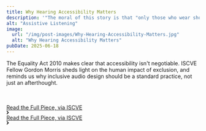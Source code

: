 ```yaml
---
title: Why Hearing Accessibility Matters
description: '"The moral of this story is that "only those who wear shoes know where it pinches". There are over 10 million hearing aid users in the UK. We need to take on board that wherever there is a gathering of people who need to hear from a Public Address or sound reinforcement system there will be people who are supplementing their damaged hearing with a hearing aid."'
alt: "Assistive Listening"
image:
  url: "/img/post-images/Why-Hearing-Accessibility-Matters.jpg"
  alt: "Why Hearing Accessibility Matters"
pubDate: 2025-06-18
---
```


The Equality Act 2010 makes clear that accessibility isn't negotiable.
ISCVE Fellow Gordon Morris sheds light on the human impact of exclusion, and reminds us why inclusive audio design should be a standard practice, not just an afterthought.

   <div class="home-b-button-wrap" style="margin-top:3rem;">
          <a href="https://iscve.org.uk/why-hearing-accessibility-matters/" class="cta-main accent w-inline-block">
            <div class="button-animation-hide">
              <div class="button-animation-wrap">
                <div class="button-content-tile">
                  <div>Read the Full Piece, via ISCVE</div>
                  <div class="button-arrow w-embed">
                    <svg
                      width="7"
                      height="10"
                      viewBox="0 0 7 10"
                      fill="none"
                      xmlns="http://www.w3.org/2000/svg"
                    >
                      <path
                        d="M1 9L5 5L1 1"
                        stroke="currentColor"
                        stroke-width="2"></path>
                    </svg>
                  </div>
                </div>
                <div class="button-content-tile">
                  <div>Read the Full Piece, via ISCVE</div>
                  <div class="button-arrow w-embed">
                    <svg
                      width="7"
                      height="10"
                      viewBox="0 0 7 10"
                      fill="none"
                      xmlns="http://www.w3.org/2000/svg"
                    >
                      <path
                        d="M1 9L5 5L1 1"
                        stroke="currentColor"
                        stroke-width="2"></path>
                    </svg>
                  </div>
                </div>
              </div>
            </div>
          </a>
        </div>
